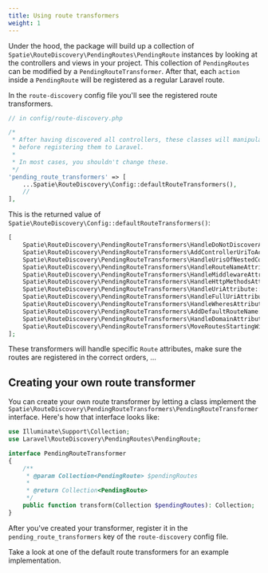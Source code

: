 ```yaml
---
title: Using route transformers
weight: 1
---
```


Under the hood, the package will build up a collection of `Spatie\RouteDiscovery\PendingRoutes\PendingRoute` instances by looking at the controllers and views in your project. This collection of `PendingRoutes` can be modified by a `PendingRouteTransformer`. After that, each `action` inside a `PendingRoute` will be registered as a regular Laravel route.

In the `route-discovery` config file you'll see the registered route transformers.

```php
// in config/route-discovery.php

/*
 * After having discovered all controllers, these classes will manipulate the routes
 * before registering them to Laravel.
 *
 * In most cases, you shouldn't change these.
 */
'pending_route_transformers' => [
    ...Spatie\RouteDiscovery\Config::defaultRouteTransformers(),
    //
],
```

This is the returned value of `Spatie\RouteDiscovery\Config::defaultRouteTransformers()`:

```php
[
    Spatie\RouteDiscovery\PendingRouteTransformers\HandleDoNotDiscoverAttribute::class,
    Spatie\RouteDiscovery\PendingRouteTransformers\AddControllerUriToActions::class,
    Spatie\RouteDiscovery\PendingRouteTransformers\HandleUrisOfNestedControllers::class,
    Spatie\RouteDiscovery\PendingRouteTransformers\HandleRouteNameAttribute::class,
    Spatie\RouteDiscovery\PendingRouteTransformers\HandleMiddlewareAttribute::class,
    Spatie\RouteDiscovery\PendingRouteTransformers\HandleHttpMethodsAttribute::class,
    Spatie\RouteDiscovery\PendingRouteTransformers\HandleUriAttribute::class,
    Spatie\RouteDiscovery\PendingRouteTransformers\HandleFullUriAttribute::class,
    Spatie\RouteDiscovery\PendingRouteTransformers\HandleWheresAttribute::class,
    Spatie\RouteDiscovery\PendingRouteTransformers\AddDefaultRouteName::class,
    Spatie\RouteDiscovery\PendingRouteTransformers\HandleDomainAttribute::class,
    Spatie\RouteDiscovery\PendingRouteTransformers\MoveRoutesStartingWithParametersLast::class,
];
```

These transformers will handle specific `Route` attributes, make sure the routes are registered in the correct orders, ... 

## Creating your own route transformer

You can create your own route transformer by letting a class implement the `Spatie\RouteDiscovery\PendingRouteTransformers\PendingRouteTransformer` interface. Here's how that interface looks like:

```php
use Illuminate\Support\Collection;
use Laravel\RouteDiscovery\PendingRoutes\PendingRoute;

interface PendingRouteTransformer
{
    /**
     * @param Collection<PendingRoute> $pendingRoutes
     *
     * @return Collection<PendingRoute>
     */
    public function transform(Collection $pendingRoutes): Collection;
}
```

After you've created your transformer, register it in the `pending_route_transformers` key of the `route-discovery` config file.

Take a look at one of the default route transformers for an example implementation.
